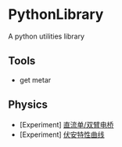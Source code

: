 # PythonLibrary
A python utilities library

## Tools
- get metar

## Physics
- [Experiment] [直流单/双臂电桥](https://github.com/qdljerry/PythonLibrary/tree/main/physics/phy-1)
- [Experiment] [伏安特性曲线](https://github.com/qdljerry/PythonLibrary/tree/main/physics/phy-2)
